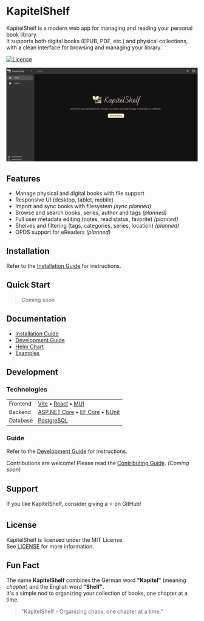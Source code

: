 # KapitelShelf

KapitelShelf is a modern web app for managing and reading your personal book library.  
It supports both digital books (EPUB, PDF, etc.) and physical collections, with a clean interface for browsing and managing your library.

[![License](https://img.shields.io/github/license/thomasmiller01/kapitelshelf?style=flat-square)](./LICENSE)

![Home Page](./docs/.attachments/home_page.png)

## Features

- Manage physical and digital books with file support
- Responsive UI (desktop, tablet, mobile)
- Import and sync books with filesystem _(sync planned)_
- Browse and search books, series, author and tags _(planned)_
- Full user metadata editing (notes, read status, favorite) _(planned)_
- Shelves and filtering (tags, categories, series, location) _(planned)_
- OPDS support for eReaders _(planned)_

## Installation

Refer to the [Installation Guide](docs/installation.md) for instructions.

## Quick Start

> Coming soon

## Documentation

- [Installation Guide](docs/installation.md)
- [Development Guide](docs/development.md)
- [Helm Chart](helm/kapitelshelf/README.md)
- [Examples](examples/README.md)

## Development

### Technologies

|          |                                                                                                                                                      |
| -------- | ---------------------------------------------------------------------------------------------------------------------------------------------------- |
| Frontend | [Vite](https://vitejs.dev/) • [React](https://react.dev/) • [MUI](https://mui.com/)                                                                  |
| Backend  | [ASP.NET Core](https://learn.microsoft.com/en-us/aspnet/core/) • [EF Core](https://learn.microsoft.com/en-us/ef/core/) • [NUnit](https://nunit.org/) |
| Database | [PostgreSQL](https://www.postgresql.org/)                                                                                                            |

### Guide

Refer to the [Development Guide](docs/development.md) for instructions.

Contributions are welcome! Please read the [Contributing Guide](./CONTRIBUTING.md). _(Coming soon)_

## Support

If you like KapitelShelf, consider giving a ⭐ on GitHub!

## License

KapitelShelf is licensed under the MIT License.  
See [LICENSE](./LICENSE) for more information.

## Fun Fact

The name **KapitelShelf** combines the German word **"Kapitel"** (meaning _chapter_) and the English word **"Shelf"**.  
It's a simple nod to organizing your collection of books, one chapter at a time.

> "KapitelShelf - Organizing chaos, one chapter at a time."
